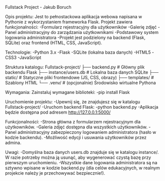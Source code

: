 Fullstack Project - Jakub Boruch

Opis projektu:
Jest to pełnostackowa aplikacja webowa napisana w Pythonie z wykorzystaniem frameworka Flask. 
Projekt zawiera funkcjonalności:
-Formularz rejestracyjny dla użytkowników
-Galerię zdjęć
-Panel administracyjny do zarządzania użytkownikami
-Podstawowy system logowania administratora
-Projekt jest podzielony na backend (Flask, SQLite) oraz frontend (HTML, CSS, JavaScript).

Technologie:
-Python 3.x
-Flask
-SQLite (lokalna baza danych)
-HTML5
-CSS3
-JavaScript

Struktura katalogu:
Fullstack-project/
├── backend.py          # Główny plik backendu Flask
├── instance/users.db   # Lokalna baza danych SQLite
├── static/             # Statyczne pliki frontendowe (JS, CSS, obrazy)
├── templates/          # Szablony HTML
└── .venv/              # (opcjonalnie) Środowisko wirtualne Pythona

Wymagania:
Zainstaluj wymagane biblioteki:
-pip install Flask

Uruchomienie projektu:
-Upewnij się, że znajdujesz się w katalogu Fullstack-project/
-Uruchom backend Flask:
-python backend.py
-Aplikacja będzie dostępna pod adresem http://127.0.0.1:5000/

Funkcjonalności:
-Strona główna z formularzem rejestracyjnym dla użytkowników.
-Galeria zdjęć dostępna dla wszystkich użytkowników.
-Panel administracyjny zabezpieczony logowaniem administratora (hasło w kodzie backendu).
-Możliwość edycji i usuwania użytkowników przez admina.

Uwagi:
-Domyślna baza danych users.db znajduje się w katalogu instance/. W razie potrzeby można ją usunąć, aby wygenerować czystą bazę przy pierwszym uruchomieniu.
-Wszystkie dane logowania administratora są na sztywno wpisane w kodzie backend.py (dla celów edukacyjnych, w realnym projekcie należy je przechowywać bezpiecznie!).
